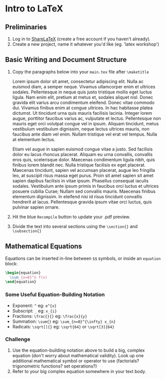 # Intro to LaTeX

## Preliminaries
1. Log in to [ShareLaTeX](https://www.sharelatex.com/) (create a free account if you haven't already).
2. Create a new project, name it whatever you'd like (eg. 'latex workshop')

## Basic Writing and Document Structure
1. Copy the paragraphs below into your `main.tex` file after `\maketitle`

    Lorem ipsum dolor sit amet, consectetur adipiscing elit. Nulla ac euismod diam, a semper neque. Vivamus ullamcorper enim et ultrices sodales. Pellentesque in neque quis justo tristique mollis eget luctus ligula. Nam enim elit, pretium at metus et, sodales aliquet nisl. Donec gravida elit varius arcu condimentum eleifend. Donec vitae commodo dui. Vivamus finibus enim at congue ultrices. In hac habitasse platea dictumst. Ut tincidunt urna quis mauris facilisis lacinia. Integer lorem augue, porttitor faucibus varius ac, vulputate et lectus. Pellentesque non mauris eget orci volutpat congue vel in ipsum. Aliquam tincidunt, metus vestibulum vestibulum dignissim, neque lectus ultrices mauris, non faucibus ante diam vel enim. Nullam tristique vel erat vel tempus. Nulla at elementum lectus.

    Etiam vel augue in sapien euismod congue vitae a justo. Sed facilisis dolor eu lacus rhoncus placerat. Aliquam eu urna convallis, convallis eros quis, scelerisque dolor. Maecenas condimentum ligula nibh, quis finibus lorem blandit nec. Nulla tristique facilisis ex eget placerat. Maecenas tincidunt, sapien vel accumsan placerat, augue leo fringilla leo, at suscipit risus massa eget purus. Proin sit amet sapien sit amet sapien dapibus facilisis in vitae ipsum. Phasellus consequat iaculis sodales. Vestibulum ante ipsum primis in faucibus orci luctus et ultrices posuere cubilia Curae; Nullam sed convallis mauris. Maecenas finibus elementum dignissim. In eleifend nisi id risus tincidunt convallis hendrerit at lacus. Pellentesque gravida ipsum vitae orci luctus, quis pulvinar sapien ornare.

2. Hit the blue `Recompile` button to update your .pdf preview.
3. Divide the text into several sections using the `\section{}` and `\subsection{}` 

## Mathematical Equations
Equations can be inserted in-line between `$$` symbols, or inside an `equation` block:
```tex
\begin{equation}
  \sum_{x=0}^n f(x)
\end{equation}
```
### Some Useful Equation-Building Notation
- Exponent: `^` eg: `e^{x}`
- Subscript: `_` eg: `x_{i}`
- Fractions: `\frac{}{}` eg: `\frac{x}{y}`
- Summation: `\sum{}` eg: `\sum_{n=0}^{\infty} x_{n}`
- Radicals: `\sqrt[]{}` eg: `\sqrt{64}` or `\sqrt[3]{64}`

### Challenge
1. Use the equation-building notation above to build a big, complex equation (don't worry about mathematical validity). Look up one additional mathematical symbol or operator to use (factorials? trigonometric functions? set operations?)
2. Refer to your big complex equation somewhere in your text body.
